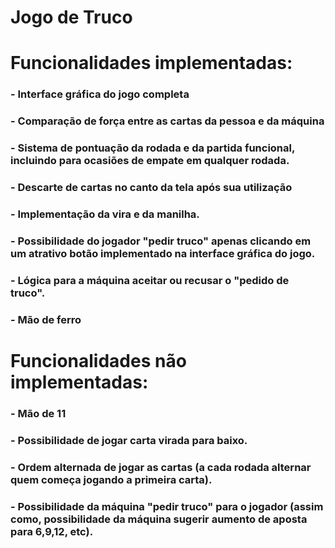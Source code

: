 # Jogo de Truco

# Funcionalidades implementadas:

### - Interface gráfica do jogo completa

### - Comparação de força entre as cartas da pessoa e da máquina 

### - Sistema de pontuação da rodada e da partida funcional, incluindo para ocasiões de empate em qualquer rodada.

### - Descarte de cartas no canto da tela após sua utilização
### - Implementação da vira e da manilha.

### - Possibilidade do jogador "pedir truco" apenas clicando em um atrativo botão implementado na interface gráfica do jogo.

### - Lógica para a máquina aceitar ou recusar o "pedido de truco".

### - Mão de ferro


# Funcionalidades não implementadas:

### - Mão de 11

### - Possibilidade de jogar carta virada para baixo.

### -  Ordem alternada de jogar as cartas (a cada rodada alternar quem começa jogando a primeira carta).

### - Possibilidade da máquina "pedir truco" para o jogador (assim como, possibilidade da máquina sugerir aumento de aposta para 6,9,12, etc).
